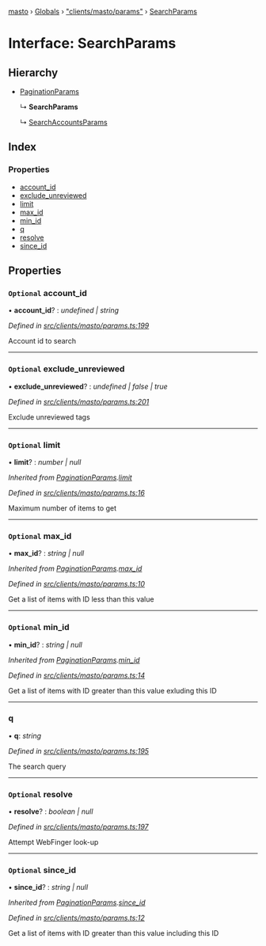 [masto](../README.md) › [Globals](../globals.md) › ["clients/masto/params"](../modules/_clients_masto_params_.md) › [SearchParams](_clients_masto_params_.searchparams.md)

# Interface: SearchParams

## Hierarchy

* [PaginationParams](_clients_masto_params_.paginationparams.md)

  ↳ **SearchParams**

  ↳ [SearchAccountsParams](_clients_masto_params_.searchaccountsparams.md)

## Index

### Properties

* [account_id](_clients_masto_params_.searchparams.md#optional-account_id)
* [exclude_unreviewed](_clients_masto_params_.searchparams.md#optional-exclude_unreviewed)
* [limit](_clients_masto_params_.searchparams.md#optional-limit)
* [max_id](_clients_masto_params_.searchparams.md#optional-max_id)
* [min_id](_clients_masto_params_.searchparams.md#optional-min_id)
* [q](_clients_masto_params_.searchparams.md#q)
* [resolve](_clients_masto_params_.searchparams.md#optional-resolve)
* [since_id](_clients_masto_params_.searchparams.md#optional-since_id)

## Properties

### `Optional` account_id

• **account_id**? : *undefined | string*

*Defined in [src/clients/masto/params.ts:199](https://github.com/neet/masto.js/blob/b9f6bdd/src/clients/masto/params.ts#L199)*

Account id to search

___

### `Optional` exclude_unreviewed

• **exclude_unreviewed**? : *undefined | false | true*

*Defined in [src/clients/masto/params.ts:201](https://github.com/neet/masto.js/blob/b9f6bdd/src/clients/masto/params.ts#L201)*

Exclude unreviewed tags

___

### `Optional` limit

• **limit**? : *number | null*

*Inherited from [PaginationParams](_clients_masto_params_.paginationparams.md).[limit](_clients_masto_params_.paginationparams.md#optional-limit)*

*Defined in [src/clients/masto/params.ts:16](https://github.com/neet/masto.js/blob/b9f6bdd/src/clients/masto/params.ts#L16)*

Maximum number of items to get

___

### `Optional` max_id

• **max_id**? : *string | null*

*Inherited from [PaginationParams](_clients_masto_params_.paginationparams.md).[max_id](_clients_masto_params_.paginationparams.md#optional-max_id)*

*Defined in [src/clients/masto/params.ts:10](https://github.com/neet/masto.js/blob/b9f6bdd/src/clients/masto/params.ts#L10)*

Get a list of items with ID less than this value

___

### `Optional` min_id

• **min_id**? : *string | null*

*Inherited from [PaginationParams](_clients_masto_params_.paginationparams.md).[min_id](_clients_masto_params_.paginationparams.md#optional-min_id)*

*Defined in [src/clients/masto/params.ts:14](https://github.com/neet/masto.js/blob/b9f6bdd/src/clients/masto/params.ts#L14)*

Get a list of items with ID greater than this value exluding this ID

___

###  q

• **q**: *string*

*Defined in [src/clients/masto/params.ts:195](https://github.com/neet/masto.js/blob/b9f6bdd/src/clients/masto/params.ts#L195)*

The search query

___

### `Optional` resolve

• **resolve**? : *boolean | null*

*Defined in [src/clients/masto/params.ts:197](https://github.com/neet/masto.js/blob/b9f6bdd/src/clients/masto/params.ts#L197)*

Attempt WebFinger look-up

___

### `Optional` since_id

• **since_id**? : *string | null*

*Inherited from [PaginationParams](_clients_masto_params_.paginationparams.md).[since_id](_clients_masto_params_.paginationparams.md#optional-since_id)*

*Defined in [src/clients/masto/params.ts:12](https://github.com/neet/masto.js/blob/b9f6bdd/src/clients/masto/params.ts#L12)*

Get a list of items with ID greater than this value including this ID
